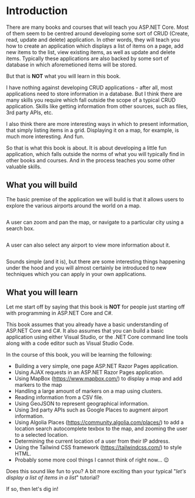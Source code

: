 # Introduction

There are many books and courses that will teach you ASP.NET Core. Most of them seem to be centred around developing some sort of CRUD (Create, read, update and delete) application. In other words, they will teach you how to create an application which displays a list of items on a page, add new items to the list, view existing items, as well as update and delete items. Typically these applications are also backed by some sort of database in which aforemetioned items will be stored.

But that is **NOT** what you will learn in this book.

I have nothing against developing CRUD applications - after all, most applications need to store information in a database. But I think there are many skills you require which fall outside the scope of a typical CRUD application. Skills like getting information from other sources, such as files, 3rd party APIs, etc.

I also think there are more interesting ways in which to present information, that simply listing items in a grid. Displaying it on a map, for example, is much more interesting. And fun.

So that is what this book is about. It is about developing a little fun application, which falls outside the norms of what you will typically find in other books and courses. And in the process teaches you some other valuable skills.

## What you will build

The basic premise of the application we will build is that it allows users to explore the various airports around the world on a map. 

![]()

A user can zoom and pan the map, or navigate to a particular city using a search box.

![]()

A user can also select any airport to view more information about it.

![]()

Sounds simple (and it is), but there are some interesting things happening under the hood and you will almost certainly be introduced to new techniques which you can apply in your own applications.

## What you will learn

Let me start off by saying that this book is **NOT** for people just starting off with programming in ASP.NET Core and C#.

This book assumes that you already have a basic understanding of ASP.NET Core and C#. It also assumes that you can build a basic application using either Visual Studio, or the .NET Core command line tools along with a code editor such as Visual Studio Code.

In the course of this book, you will be learning the following:

* Building a very simple, one page ASP.NET Razor Pages application.
* Using AJAX requests in an ASP.NET Razor Pages application.
* Using MapBox (https://www.mapbox.com/) to display a map and add markers to the map
* Handling a large amount of markers on a map using clusters.
* Reading information from a CSV file.
* Using GeoJSON to represent geographical information.
* Using 3rd party APIs such as Google Places to augment airport information.
* Using Algolia Places (https://community.algolia.com/places/) to add a location search autocomplete texbox to the map, and zooming the user to a selected location.
* Determining the current location of a user from their IP address.
* Using the Tailwind CSS framework (https://tailwindcss.com/) to style HTML.
* Probably some more cool things I cannot think of right now... 😉

Does this sound like fun to you? A bit more exciting than your typical "_let's display a list of items in a list_" tutorial?

If so, then let's dig in!
